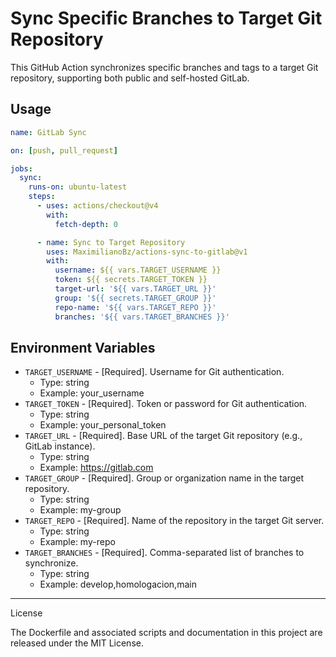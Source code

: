 # Sync Specific Branches to Target Git Repository

This GitHub Action synchronizes specific branches and tags to a target Git repository, supporting both public and self-hosted GitLab.

## Usage

```yaml
name: GitLab Sync

on: [push, pull_request]

jobs:
  sync:
    runs-on: ubuntu-latest
    steps:
      - uses: actions/checkout@v4
        with:
          fetch-depth: 0

      - name: Sync to Target Repository
        uses: MaximilianoBz/actions-sync-to-gitlab@v1
        with:
          username: ${{ vars.TARGET_USERNAME }}
          token: ${{ secrets.TARGET_TOKEN }}
          target-url: '${{ vars.TARGET_URL }}'
          group: '${{ secrets.TARGET_GROUP }}'
          repo-name: '${{ vars.TARGET_REPO }}'
          branches: '${{ vars.TARGET_BRANCHES }}'
```

##  Environment Variables
*	`TARGET_USERNAME` - [Required]. Username for Git authentication.
	*	Type: string
	*	Example: your_username
*	`TARGET_TOKEN` - [Required]. Token or password for Git authentication.
	*	Type: string
	*	Example: your_personal_token
*	`TARGET_URL` - [Required]. Base URL of the target Git repository (e.g., GitLab instance).
	*	Type: string
	*	Example: https://gitlab.com
*	`TARGET_GROUP` - [Required]. Group or organization name in the target repository.
	*	Type: string
	*	Example: my-group
*	`TARGET_REPO` - [Required]. Name of the repository in the target Git server.
	*	Type: string
	*	Example: my-repo
*	`TARGET_BRANCHES` - [Required]. Comma-separated list of branches to synchronize.
	*	Type: string
	*	Example: develop,homologacion,main

---

License

The Dockerfile and associated scripts and documentation in this project are released under the MIT License.


